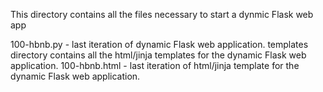 This directory contains all the files necessary to start a dynmic Flask web app

100-hbnb.py - last iteration of dynamic Flask web application.
templates directory contains all the html/jinja templates for the dynamic Flask web application.
100-hbnb.html - last iteration of html/jinja template for the dynamic Flask web application.
